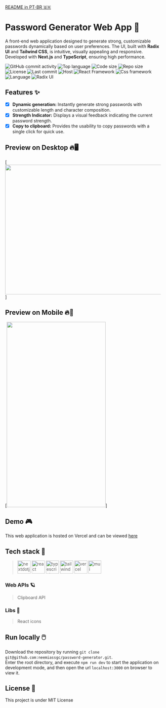 [README in PT-BR :brazil:](https://github.com/neemiassgc/password-generator/blob/main/README-PT_BR.md)
# Password Generator Web App :closed_lock_with_key:
A front-end web application designed to generate strong, customizable passwords dynamically based on user preferences. The UI, built with **Radix UI** and **Tailwind CSS**, is intuitive, visually appealing and responsive. Developed with **Next.js** and **TypeScript**, ensuring high performance.

![GitHub commit activity](https://img.shields.io/github/commit-activity/t/neemiassgc/password-generator)
![Top language](https://img.shields.io/github/languages/top/neemiassgc/password-generator)
![Code size](https://img.shields.io/github/languages/code-size/neemiassgc/password-generator)
![Repo size](https://img.shields.io/github/repo-size/neemiassgc/password-generator)
![License](https://img.shields.io/github/license/neemiassgc/password-generator)
![Last commit](https://img.shields.io/github/last-commit/neemiassgc/password-generator/main)
![Host](https://img.shields.io/static/v1?label=hosted%20on&message=Vercel&color=000000&logo=vercel)
![React Framework](https://img.shields.io/static/v1?label=React%20Framework&message=NextJs&color=000000&logo=nextdotjs)
![Css framework](https://img.shields.io/static/v1?label=Css%20framework&message=TailwindCss&color=06B6D4&logo=tailwindcss)
![Language](https://img.shields.io/static/v1?label=Language&message=TypeScript&color=3178C6&logo=typescript)
![Radix UI](https://img.shields.io/static/v1?label=UI&message=RadixUI&color=161618&logo=radixui)
## Features :sparkles:

- [x] **Dynamic generation:** Instantly generate strong passwords with customizable length and character composition.
- [x] **Strength Indicator:** Displays a visual feedback indicating the current password strength.
- [x] **Copy to clipboard:** Provides the usability to copy passwords with a single click for quick use.

## Preview on Desktop :fire::desktop_computer:
[<img src="https://static-10.s3.sa-east-1.amazonaws.com/password-generator/desktop-preview.gif" width="800" height="420"/>]

## Preview on Mobile :fire::iphone:
[<img src="https://static-10.s3.sa-east-1.amazonaws.com/password-generator/mobile-preview.gif" width="320" height="600"/>]

## Demo :video_game:
This web application is hosted on Vercel and can be viewed [here](https://hexalock.vercel.app)

## Tech stack :hammer:
> <img height="42" width="42" alt="nextdotjs" src="https://cdn.simpleicons.org/nextdotjs"/>
> <img height="42" alt="react" width="42" src="https://cdn.simpleicons.org/react/61DAFB"/>
> <img height="42" width="42" alt="typescript" src="https://cdn.simpleicons.org/typescript/3178C6"/>
> <img height="42" alt="tailwind" width="42" src="https://cdn.simpleicons.org/tailwindcss/06B6D4"/>
> <img height="42" width="42" alt="vercel" src="https://cdn.simpleicons.org/vercel/000000"/>
> <img height="42" width="42" alt="mui" src="https://cdn.simpleicons.org/radixui/161618"/>

### Web APIs :ringed_planet:
> Clipboard API

### Libs :notebook:
> React icons

## Run locally :computer_mouse:
Download the repository by running `git clone git@github.com:neemiassgc/password-generator.git`.  
Enter the root directory, and execute `npm run dev` to start the application on development mode, and then open the url `localhost:3000` on browser to view it.

## License :memo:
This project is under MIT License
